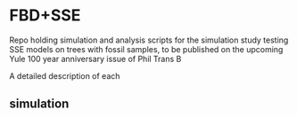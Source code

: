 # FBD+SSE
Repo holding simulation and analysis scripts for the simulation study testing SSE models on trees with fossil samples, to be published on the upcoming Yule 100 year anniversary issue of Phil Trans B

A detailed description of each

## simulation
